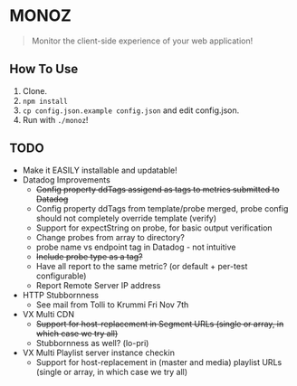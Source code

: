 # MONOZ
> Monitor the client-side experience of your web application!

## How To Use

1. Clone.
2. `npm install`
3. `cp config.json.example config.json` and edit config.json.
4. Run with `./monoz`!

## TODO

* Make it EASILY installable and updatable!
* Datadog Improvements
  - ~~Config property ddTags assigend as tags to metrics submitted to Datadog~~
  - Config property ddTags from template/probe merged, probe config should not completely override template (verify)
  - Support for expectString on probe, for basic output verification
  - Change probes from array to directory?
  - probe name vs endpoint tag in Datadog - not intuitive
  - ~~Include probe type as a tag?~~
  - Have all report to the same metric? (or default + per-test configurable)
  - Report Remote Server IP address
* HTTP Stubbornness
  - See mail from Tolli to Krummi Fri Nov 7th
* VX Multi CDN
  - ~~Support for host-replacement in Segment URLs (single or array, in which case we try all)~~
  - Stubbornness as well? (lo-pri)
* VX Multi Playlist server instance checkin
  - Support for host-replacement in (master and media) playlist URLs (single or array, in which case we try all)
